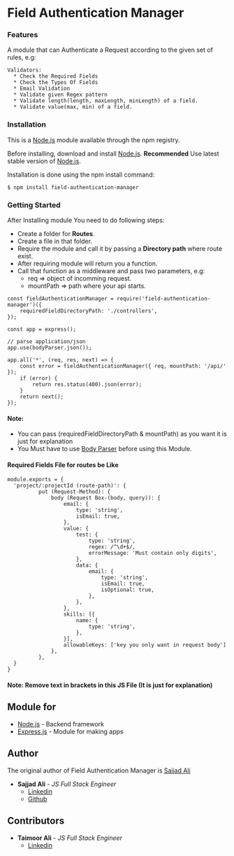 # **Field Authentication Manager**

### Features
A module that can Authenticate a Request according to the given set of rules, e.g:
```
Validators:
  * Check the Required Fields
  * Check the Types Of Fields
  * Email Validation
  * Validate given Regex pattern
  * Validate length(length, maxLength, minLength) of a field.
  * Validate value(max, min) of a field.
```

### Installation
This is a [Node.js](https://nodejs.org/en/) module available through the npm registry.

Before installing, download and install [Node.js](https://nodejs.org/en/).
**Recommended** Use latest stable version of [Node.js](https://nodejs.org/en/).

Installation is done using the npm install command:
```
$ npm install field-authentication-manager
```

### Getting Started
After Installing module You need to do following steps:

* Create a folder for **Routes**.
* Create a file in that folder.
* Require the module and call it by passing a **Directory path** where route exist.
* After requiring module will return you a function.
* Call that function as a middleware and pass two parameters, e.g:
  * req => object of incomming request.
  * mountPath => path where your api starts.

```
const fieldAuthenticationManager = require('field-authentication-manager')({
	requiredFieldDirectoryPath: './controllers',
});

const app = express();

// parse application/json
app.use(bodyParser.json());

app.all('*', (req, res, next) => {
    const error = fieldAuthenticationManager({ req, mountPath: '/api/' });
    if (error) {
        return res.status(400).json(error);
    }
    return next();
});
```
#### **Note:** 
* You can pass (requiredFieldDirectoryPath & mountPath) as you want it is just for explanation
* You Must have to use [Body Parser](https://www.npmjs.com/package/body-parser) before using this Module.

#### Required Fields File for routes be Like
```
module.exports = {
  'project/:projectId (route-path)': {
          put (Request-Method): {
              body (Request Box-(body, query)): {
                  email: {
                      type: 'string',
                      isEmail: true,
                  },
                  value: {
                      test: {
                          type: 'string',
                          regex: /^\d+$/,
                          errorMessage: 'Must contain only digits',
                      },
                      data: {
                          email: {
                              type: 'string',
                              isEmail: true,
                              isOptional: true,
                          },
                      },
                  },
                  skills: [{
                      name: {
                          type: 'string',
                      },
                  }],
                  allowableKeys: ['key you only want in request body']
              },
          },
  }
}
```
#### **Note:** Remove text in brackets in this JS File (It is just for explanation)

## Module for
* [Node.js](https://nodejs.org/en/) - Backend framework
* [Express.js](https://expressjs.com/) - Module for making apps

## Author
The original author of Field Authentication Manager is [Sajjad Ali](https://github.com/isajjadali)
* **Sajjad Ali** - *JS Full Stack Engineer* 
  - [Linkedin](https://www.linkedin.com/in/iamsajjadali)
  - [Github](http://isajjadali.github.io)

## Contributors
* **Taimoor Ali** - *JS Full Stack Engineer* 
  - [Linkedin](https://www.linkedin.com/in/taimoor-ali-3b4674bb)
